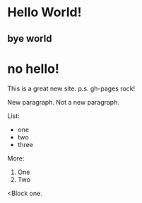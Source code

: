# Hello World!

## bye world

# no hello!

This is a great new site.
p.s. gh-pages rock!

New paragraph.
Not a new paragraph.

List:
- one
- two
- three

More:
1. One
2. Two

<Block one.
